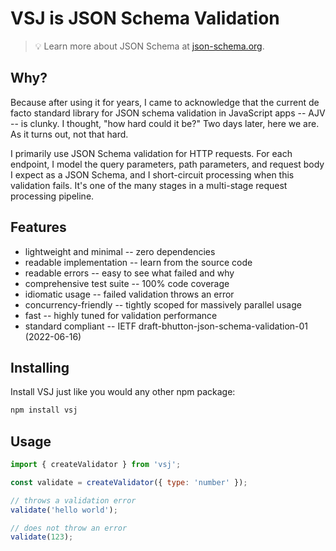 # VSJ is JSON Schema Validation

> :bulb: Learn more about JSON Schema at [json-schema.org][1].

## Why?

Because after using it for years, I came to acknowledge that the current
de facto standard library for JSON schema validation in JavaScript apps
-- AJV -- is clunky. I thought, "how hard could it be?" Two days later,
here we are. As it turns out, not that hard.

I primarily use JSON Schema validation for HTTP requests. For each endpoint,
I model the query parameters, path parameters, and request body I expect as
a JSON Schema, and I short-circuit processing when this validation fails.
It's one of the many stages in a multi-stage request processing pipeline.

## Features

 * lightweight and minimal -- zero dependencies
 * readable implementation -- learn from the source code
 * readable errors -- easy to see what failed and why
 * comprehensive test suite -- 100% code coverage
 * idiomatic usage -- failed validation throws an error
 * concurrency-friendly -- tightly scoped for massively parallel usage
 * fast -- highly tuned for validation performance
 * standard compliant -- IETF draft-bhutton-json-schema-validation-01 (2022-06-16)

## Installing

Install VSJ just like you would any other npm package:

```bash
npm install vsj
```

## Usage

```javascript
import { createValidator } from 'vsj';

const validate = createValidator({ type: 'number' });

// throws a validation error
validate('hello world');

// does not throw an error
validate(123);
```

[1]: https://json-schema.org/
